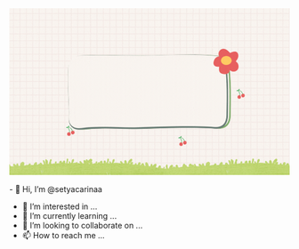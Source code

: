 <img src="https://github.com/setyacarinaa/setyacarinaa/blob/main/W.gif" width="2000" height="300"/>


\- 👋 Hi, I’m @setyacarinaa
- 👀 I’m interested in ...
- 🌱 I’m currently learning ...
- 💞️ I’m looking to collaborate on ...
- 📫 How to reach me ...

<!---
setyacarinaa/setyacarinaa is a ✨ special ✨ repository because its `README.md` (this file) appears on your GitHub profile.
You can click the Preview link to take a look at your changes.
--->
